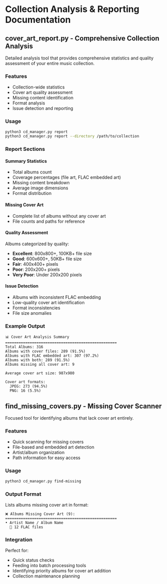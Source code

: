 # Collection Analysis & Reporting Documentation

## cover_art_report.py - Comprehensive Collection Analysis

Detailed analysis tool that provides comprehensive statistics and quality assessment of your entire music collection.

### Features
- Collection-wide statistics
- Cover art quality assessment
- Missing content identification
- Format analysis
- Issue detection and reporting

### Usage
```bash
python3 cd_manager.py report
python3 cd_manager.py report --directory /path/to/collection
```

### Report Sections

#### Summary Statistics
- Total albums count
- Coverage percentages (file art, FLAC embedded art)
- Missing content breakdown
- Average image dimensions
- Format distribution

#### Missing Cover Art
- Complete list of albums without any cover art
- File counts and paths for reference

#### Quality Assessment
Albums categorized by quality:
- **Excellent**: 800x800+, 100KB+ file size
- **Good**: 600x600+, 50KB+ file size  
- **Fair**: 400x400+ pixels
- **Poor**: 200x200+ pixels
- **Very Poor**: Under 200x200 pixels

#### Issue Detection
- Albums with inconsistent FLAC embedding
- Low-quality cover art identification
- Format inconsistencies
- File size anomalies

### Example Output
```
📊 Cover Art Analysis Summary
==================================================
Total Albums: 316
Albums with cover files: 289 (91.5%)
Albums with FLAC embedded art: 307 (97.2%)
Albums with both: 289 (91.5%)
Albums missing all cover art: 9

Average cover art size: 987x980

Cover art formats:
  JPEG: 273 (94.5%)
  PNG: 16 (5.5%)
```

## find_missing_covers.py - Missing Cover Scanner

Focused tool for identifying albums that lack cover art entirely.

### Features
- Quick scanning for missing covers
- File-based and embedded art detection
- Artist/album organization
- Path information for easy access

### Usage
```bash
python3 cd_manager.py find-missing
```

### Output Format
Lists albums missing cover art in format:
```
❌ Albums Missing Cover Art (9):
==================================================
• Artist Name / Album Name
  📁 12 FLAC files
```

### Integration
Perfect for:
- Quick status checks
- Feeding into batch processing tools
- Identifying priority albums for cover art addition
- Collection maintenance planning
